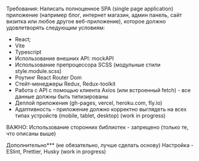Требования:
Написать полноценное SPA (single page application) приложение (например блог, интернет магазин, админ панель, сайт визитка или любое другое веб-приложение), которое должно удовлетворять следующим условиям:
- React;
- Vite
- Typescript
- Использование внешних API: mockAPI
- Использование препроцессора SCSS (модульные стили style.module.scss)
- Роутинг React Router Dom
- Стейт-менеджеры Redux, Redux-toolkit
- Работа с API с помощью клиента Axios (или встроенный fetch) - все данные должны быть типизированы
- Деплой приложения (gh-pages, vercel, heroku.com, fly.io)
- Адаптивность - приложение должно корректно выглядеть на всех типах устройств (mobile, tablet, desktop) (work in progress)

ВАЖНО: Использование сторонних библиотек - запрещено (только те, что описаны выше)

Дополнительно*** (не обязательно, лучше сделать основу)
Настройка - ESlint, Prettier, Husky (work in progress)

